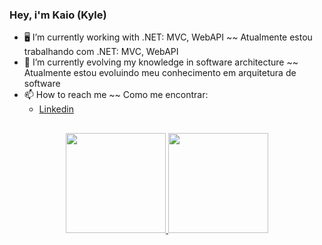 ### Hey, i'm Kaio (Kyle)

- 🖥️ I’m currently working with .NET: MVC, WebAPI ~~ Atualmente estou trabalhando com .NET: MVC, WebAPI
- 🌱 I’m currently evolving my knowledge in software architecture ~~ Atualmente estou evoluindo meu conhecimento em arquitetura de software
- 📫 How to reach me ~~ Como me encontrar: 
  - <a href="https://www.linkedin.com/in/kaio-eduardo/">Linkedin</a>

##

<div align="center">
  <a href="https://github.com/kaioesa">
  <img height="160em" src="https://github-readme-stats.vercel.app/api?username=kaioesa&show_icons=true&theme=gruvbox&include_all_commits=true&count_private=true"/>
  <img height="160em" src="https://github-readme-stats.vercel.app/api/top-langs/?username=kaioesa&layout=compact&langs_count=7&theme=gruvbox"/>
</div>
  
##
